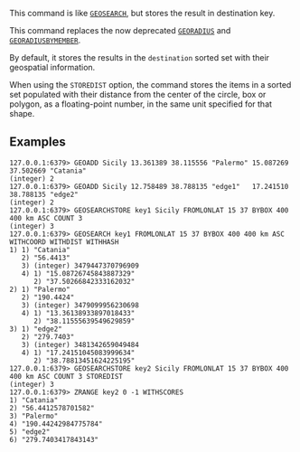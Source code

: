 This command is like [`GEOSEARCH`](../commands/geosearch.md), but stores the result in destination key.

This command replaces the now deprecated [`GEORADIUS`](../commands/georadius.md) and [`GEORADIUSBYMEMBER`](../commands/georadiusbymember.md).

By default, it stores the results in the `destination` sorted set with their geospatial information.

When using the `STOREDIST` option, the command stores the items in a sorted set populated with their distance from the center of the circle, box or polygon, as a floating-point number, in the same unit specified for that shape.

## Examples

```
127.0.0.1:6379> GEOADD Sicily 13.361389 38.115556 "Palermo" 15.087269 37.502669 "Catania"
(integer) 2
127.0.0.1:6379> GEOADD Sicily 12.758489 38.788135 "edge1"   17.241510 38.788135 "edge2" 
(integer) 2
127.0.0.1:6379> GEOSEARCHSTORE key1 Sicily FROMLONLAT 15 37 BYBOX 400 400 km ASC COUNT 3
(integer) 3
127.0.0.1:6379> GEOSEARCH key1 FROMLONLAT 15 37 BYBOX 400 400 km ASC WITHCOORD WITHDIST WITHHASH
1) 1) "Catania"
   2) "56.4413"
   3) (integer) 3479447370796909
   4) 1) "15.08726745843887329"
      2) "37.50266842333162032"
2) 1) "Palermo"
   2) "190.4424"
   3) (integer) 3479099956230698
   4) 1) "13.36138933897018433"
      2) "38.11555639549629859"
3) 1) "edge2"
   2) "279.7403"
   3) (integer) 3481342659049484
   4) 1) "17.24151045083999634"
      2) "38.78813451624225195"
127.0.0.1:6379> GEOSEARCHSTORE key2 Sicily FROMLONLAT 15 37 BYBOX 400 400 km ASC COUNT 3 STOREDIST
(integer) 3
127.0.0.1:6379> ZRANGE key2 0 -1 WITHSCORES
1) "Catania"
2) "56.4412578701582"
3) "Palermo"
4) "190.44242984775784"
5) "edge2"
6) "279.7403417843143"
```
